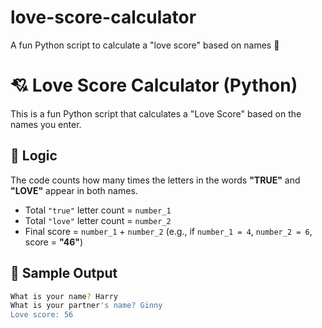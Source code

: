 # love-score-calculator
A fun Python script to calculate a "love score" based on names 💖
# 💘 Love Score Calculator (Python)

This is a fun Python script that calculates a "Love Score" based on the names you enter.

## 🧠 Logic

The code counts how many times the letters in the words **"TRUE"** and **"LOVE"** appear in both names.

- Total `"true"` letter count = `number_1`
- Total `"love"` letter count = `number_2`
- Final score = `number_1` + `number_2` (e.g., if `number_1 = 4`, `number_2 = 6`, score = **"46"**)

## 🧪 Sample Output

```bash
What is your name? Harry
What is your partner's name? Ginny
Love score: 56
